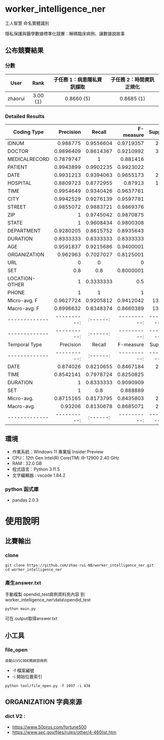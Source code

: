 # worker_intelligence_ner
工人智慧 命名實體識別

隱私保護與醫學數據標準化競賽：解碼臨床病例、讓數據說故事
## 公布競賽結果 
### 分數
|  User   | Rank  | 子任務 1：病患隱私資訊擷取 | 子任務 2：時間資訊正規化 | 
|  :---:  | :---: | :---------------------:  | :--------------------: |
| zhaorui|3.00 (1)| 0.8660 (5)                | 0.8685 (1) |

### Detailed Results
| Coding Type | Precision | Recall | F-measure | Support |
|-------------|----------:|:------:|----------:|--------:|
| IDNUM | 0.988775 | 0.9556604 | 0.9719357 | 2120 |
| DOCTOR | 0.9896409 | 0.8614367 | 0.9210992 | 3327 |
| MEDICALRECORD | 0.7879747 | 1 | 0.881416 | 747 |
| PATIENT | 0.9943899 | 0.9902235 | 0.9923022 | 716 |
| DATE | 0.9931213 | 0.9394063 | 0.9655173 | 2459 |
| HOSPITAL | 0.8809723 | 0.8772955 | 0.87913 | 1198 |
| TIME | 0.9954649 | 0.9340426 | 0.9637761 | 470 |
| CITY | 0.9942529 | 0.9276139 | 0.9597781 | 373 |
| STREET | 0.9855072 | 0.9883721 | 0.9869376 | 344 |
| ZIP | 1 | 0.9745042 | 0.9870875 | 353 |
| STATE | 1 | 0.9608434 | 0.9800308 | 332 |
| DEPARTMENT | 0.9280205 | 0.8615752 | 0.8935643 | 419 |
| DURATION | 0.8333333 | 0.8333333 | 0.8333333 | 12 |
| AGE | 0.9591837 | 0.9215686 | 0.9400001 | 51 |
| ORGANIZATION | 0.962963 | 0.7027027 | 0.8125001 | 74 |
| URL | 0 | 0 | 0 | 0 |
| SET | 0.8 | 0.8 | 0.8000001 | 5 |
| LOCATION-OTHER | 1 | 0.3333333 | 0.5 | 6 |
| PHONE | 1 | 1 | 1 | 1 |
| Micro-avg. F| 0.9627724 | 0.9205812 | 0.9412042 | 13007 |
| Macro-avg. F| 0.8996632 | 0.8348374 | 0.8660389 | 13007 |
|-------------|----------:|:------:|----------:|----------:|
|-------------|----------:|:------:|----------:|----------:|
| Temporal Type | Precision | Recall | F-measure | Support |
|-------------|----------:|:------:|----------:|----------:|
| DATE | 0.874026 | 0.8210655 | 0.8467184 | 2459 |
| TIME | 0.8542141 | 0.7978724 | 0.8250825 | 470 |
| DURATION | 1 | 0.8333333 | 0.9090909 | 12 |
| SET | 1 | 0.8 | 0.888889 | 5 |
| Micro-avg.| 0.8715165 | 0.8173795 | 0.8435803 | 2946 |
| Macro-avg.| 0.93206 | 0.8130678 | 0.8685071 | 2946 |
|-------------|----------:|:------:|----------:|----------:|



## 環境
* 作業系統：Windows 11 專業版 Insider Preview
* CPU：12th Gen Intel(R) Core(TM) i9-12900   2.40 GHz
* RAM : 32.0 GB
* 程式語言：Python 3.11.5
* 文字編輯器 : vscode 1.84.2


### python 函式庫
* pandas 2.0.3


# 使用說明

## 比賽輸出
### clone
```
git clone https://github.com/zhao-rui-NB/worker_intelligence_ner.git
cd worker_intelligence_ner
```

### 產生answer.txt
手動複製 opendid_test病例資料夾內容 到 worker_intelligence_ner\data\opendid_test
```
python main.py
```
可在.output取得answer.txt

## 小工具
### file_open 
    自動以VSCODE開啟該病例
* -f 檔案編號
* -i 開始位置索引

```
python tool/file_open.py -f 1097 -i 438
```





## ORGANIZATION 字典來源
### dict V2 : 
* https://www.50pros.com/fortune500
* https://www.sec.gov/files/rules/other/4-460list.htm

